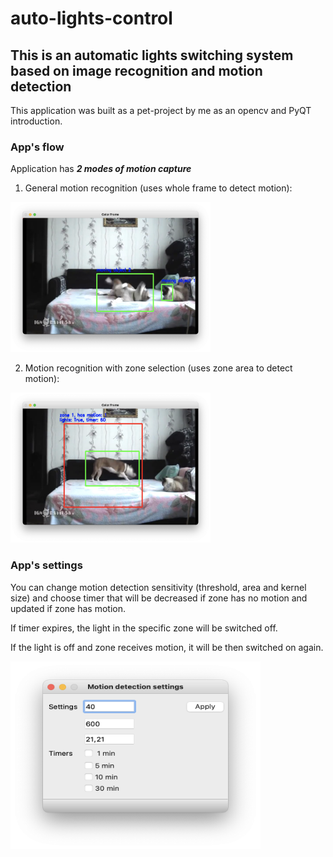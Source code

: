 # auto-lights-control


## This is an automatic lights switching system based on image recognition and motion detection
This application was built as a pet-project by me as an opencv and PyQT introduction.

### App's flow

Application has ***2 modes of motion capture***

1. General motion recognition (uses whole frame to detect motion):
<img src="screenshots/motion_capture_general.png" width="320" height="240">

2. Motion recognition with zone selection (uses zone area to detect motion):
<img src="screenshots/motion_capture_zones.png" width="320" height="240">


### App's settings

You can change motion detection sensitivity (threshold, area and kernel size) and choose timer that will be decreased if zone has no motion and updated if zone has motion.

If timer expires, the light in the specific zone will be switched off.

If the light is off and zone receives motion, it will be then switched on again.


<img src="screenshots/settings.png" width="400" height="300">
